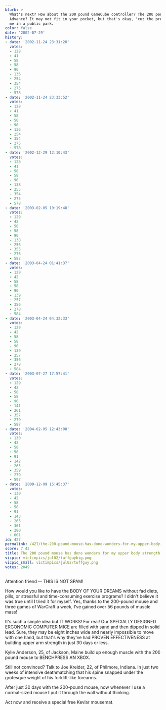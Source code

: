 ```yaml
---
blurb: >
  What's next? How about the 200 pound GameCube controller? The 200 pound Game Boy
  Advance? It may not fit in your pocket, but that's okay, 'cuz the prototype de-pantsed
  me in a public park.
color: false
date: '2002-07-29'
history:
- date: '2002-11-24 23:31:28'
  votes:
  - 128
  - 41
  - 58
  - 58
  - 90
  - 136
  - 254
  - 354
  - 275
  - 578
- date: '2002-11-24 23:33:52'
  votes:
  - 128
  - 41
  - 58
  - 58
  - 90
  - 136
  - 254
  - 354
  - 275
  - 578
- date: '2002-12-29 12:10:43'
  votes:
  - 128
  - 41
  - 58
  - 58
  - 90
  - 138
  - 255
  - 354
  - 275
  - 578
- date: '2003-02-05 10:19:48'
  votes:
  - 129
  - 42
  - 58
  - 58
  - 90
  - 138
  - 256
  - 355
  - 276
  - 582
- date: '2003-04-24 01:41:37'
  votes:
  - 129
  - 42
  - 58
  - 58
  - 90
  - 139
  - 257
  - 356
  - 278
  - 584
- date: '2003-04-24 04:32:33'
  votes:
  - 129
  - 42
  - 58
  - 58
  - 90
  - 139
  - 257
  - 356
  - 278
  - 584
- date: '2003-07-27 17:57:41'
  votes:
  - 129
  - 42
  - 58
  - 58
  - 90
  - 141
  - 261
  - 357
  - 279
  - 587
- date: '2004-02-05 12:43:08'
  votes:
  - 130
  - 42
  - 58
  - 58
  - 91
  - 142
  - 265
  - 359
  - 279
  - 597
- date: '2009-12-09 15:45:37'
  votes:
  - 130
  - 42
  - 58
  - 58
  - 91
  - 143
  - 265
  - 361
  - 280
  - 601
id: 427
permalink: /427/the-200-pound-mouse-has-done-wonders-for-my-upper-body-strength/
score: 7.42
title: The 200 pound mouse has done wonders for my upper body strength
vicpic: victimpics/jul02/tuffguybig.png
vicpic_small: victimpics/jul02/tuffguy.png
votes: 2049
---
```


Attention friend -- THIS IS NOT SPAM!

How would you like to have the BODY OF YOUR DREAMS without fad diets,
pills, or stressful and time-consuming exercise programs? I didn't
believe it was true until I tried it for myself. Yes, thanks to the
200-pound mouse and three games of WarCraft a week, I've gained over 56
pounds of muscle mass!

It's such a simple idea but IT WORKS! For real! Our SPECIALLY DESIGNED
ERGONOMIC COMPUTER MICE are filled with sand and then dipped in solid
lead. Sure, they may be eight inches wide and nearly impossible to move
with one hand, but that's why they've had PROVEN EFFECTIVENESS at
building upper arm strength in just 30 days or less.

Kylie Anderson, 25, of Jackson, Maine build up enough muscle with the
200 pound mouse to BENCHPRESS AN XBOX.

Still not convinced? Talk to Joe Kreider, 22, of Philmore, Indiana. In
just two weeks of intensive deathmatching that his spine snapped under
the grotesque weight of his forklift-like forearms.

After just 30 days with the 200-pound mouse, now whenever I use a
normal-sized mouse I put it through the wall without thinking.

Act now and receive a special free Kevlar mousemat.